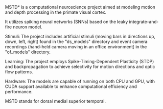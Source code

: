 MSTD* is a computational neuroscience project aimed at modeling motion and depth processing in the primate visual cortex.

It utilizes spiking neural networks (SNNs) based on the leaky integrate-and-fire neuron model.

Stimuli: The project includes artificial stimuli (moving bars in directions up, down, left, right) found in the "ds_models" directory and event camera recordings (hand-held camera moving in an office environment) in the "of_models" directory.

Learning: The project employs Spike-Timing-Dependent Plasticity (STDP) and backpropagation to achieve selectivity for motion directions and optic flow patterns.

Hardware: The models are capable of running on both CPU and GPU, with CUDA support available to enhance computational efficiency and performance.

MSTD stands for dorsal medial superior temporal.

